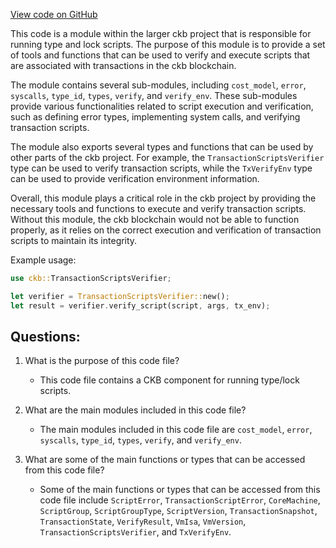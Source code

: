 [View code on GitHub](https://github.com/nervosnetwork/ckb/script/src/lib.rs)

This code is a module within the larger ckb project that is responsible for running type and lock scripts. The purpose of this module is to provide a set of tools and functions that can be used to verify and execute scripts that are associated with transactions in the ckb blockchain.

The module contains several sub-modules, including `cost_model`, `error`, `syscalls`, `type_id`, `types`, `verify`, and `verify_env`. These sub-modules provide various functionalities related to script execution and verification, such as defining error types, implementing system calls, and verifying transaction scripts.

The module also exports several types and functions that can be used by other parts of the ckb project. For example, the `TransactionScriptsVerifier` type can be used to verify transaction scripts, while the `TxVerifyEnv` type can be used to provide verification environment information.

Overall, this module plays a critical role in the ckb project by providing the necessary tools and functions to execute and verify transaction scripts. Without this module, the ckb blockchain would not be able to function properly, as it relies on the correct execution and verification of transaction scripts to maintain its integrity. 

Example usage:

```rust
use ckb::TransactionScriptsVerifier;

let verifier = TransactionScriptsVerifier::new();
let result = verifier.verify_script(script, args, tx_env);
```
## Questions: 
 1. What is the purpose of this code file?
    - This code file contains a CKB component for running type/lock scripts.

2. What are the main modules included in this code file?
    - The main modules included in this code file are `cost_model`, `error`, `syscalls`, `type_id`, `types`, `verify`, and `verify_env`.

3. What are some of the main functions or types that can be accessed from this code file?
    - Some of the main functions or types that can be accessed from this code file include `ScriptError`, `TransactionScriptError`, `CoreMachine`, `ScriptGroup`, `ScriptGroupType`, `ScriptVersion`, `TransactionSnapshot`, `TransactionState`, `VerifyResult`, `VmIsa`, `VmVersion`, `TransactionScriptsVerifier`, and `TxVerifyEnv`.